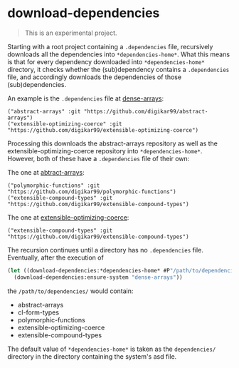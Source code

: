 # download-dependencies

> This is an experimental project.

Starting with a root project containing a `.dependencies` file, recursively downloads all the dependencies into `*dependencies-home*`. What this means is that for every dependency downloaded into `*dependencies-home*` directory, it checks whether the (sub)dependency contains a `.dependencies` file, and accordingly downloads the dependencies of those (sub)dependencies.

An example is the `.dependencies` file at [dense-arrays](https://github.com/digikar99/dense-arrays):

```
("abstract-arrays" :git "https://github.com/digikar99/abstract-arrays")
("extensible-optimizing-coerce" :git "https://github.com/digikar99/extensible-optimizing-coerce")
```

Processing this downloads the abstract-arrays repository as well as the extensible-optimizing-coerce repository into `*dependencies-home*`. However, both of these have a `.dependencies` file of their own:


The one at [abtract-arrays](https://github.com/digikar99/abstract-arrays):

```
("polymorphic-functions" :git "https://github.com/digikar99/polymorphic-functions")
("extensible-compound-types" :git "https://github.com/digikar99/extensible-compound-types")
```

The one at [extensible-optimizing-coerce](https://github.com/digikar99/extensible-optimizing-coerce):

```
("extensible-compound-types" :git "https://github.com/digikar99/extensible-compound-types")
```

The recursion continues until a directory has no `.dependencies` file. Eventually, after the execution of

```lisp
(let ((download-dependencies:*dependencies-home* #P"/path/to/dependencies/"))
  (download-dependencies:ensure-system "dense-arrays"))
```

the `/path/to/dependencies/` would contain:

- abstract-arrays
- cl-form-types
- polymorphic-functions
- extensible-optimizing-coerce
- extensible-compound-types

The default value of `*dependencies-home*` is taken as the `dependencies/` directory in the directory containing the system's asd file.
